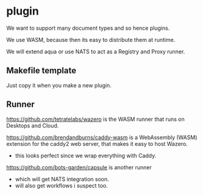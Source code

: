 # plugin

We want to support many document types and so hence plugins.

We use WASM, because then its easy to distribute them at runtime.

We will extend aqua or use NATS to act as a Registry and Proxy runner.

## Makefile template

Just copy it when you make a new plugin.

## Runner

https://github.com/tetratelabs/wazero is the WASM runner that runs on Desktops and Cloud.

https://github.com/brendandburns/caddy-wasm is a WebAssembly (WASM) extension for the caddy2 web server, that makes it easy to host Wazero.

- this looks perfect since we wrap everything with Caddy.

https://github.com/bots-garden/capsule is another runner

- which will get NATS integration soon.
- will also get workflows i suspect too.

